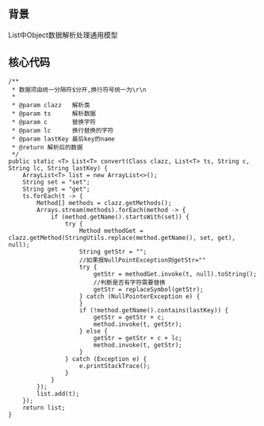 ## 背景
List中Object数据解析处理通用模型
## 核心代码    
    /**
     * 数据项由统一分隔符$分开,换行符号统一为\r\n
     *
     * @param clazz   解析类
     * @param ts      解析数据
     * @param c       替换字符
     * @param lc      换行替换的字符
     * @param lastKey 最后key的name
     * @return 解析后的数据
     */
    public static <T> List<T> convert(Class clazz, List<T> ts, String c, String lc, String lastKey) {
        ArrayList<T> list = new ArrayList<>();
        String set = "set";
        String get = "get";
        ts.forEach(t -> {
            Method[] methods = clazz.getMethods();
            Arrays.stream(methods).forEach(method -> {
                if (method.getName().startsWith(set)) {
                    try {
                        Method methodGet = clazz.getMethod(StringUtils.replace(method.getName(), set, get), null);
                        String getStr = "";
                        //如果报NullPointException则getStr=""
                        try {
                            getStr = methodGet.invoke(t, null).toString();
                            //判断是否有字符需要替换
                            getStr = replaceSymbol(getStr);
                        } catch (NullPointerException e) {
                        }
                        if (!method.getName().contains(lastKey)) {
                            getStr = getStr + c;
                            method.invoke(t, getStr);
                        } else {
                            getStr = getStr + c + lc;
                            method.invoke(t, getStr);
                        }
                    } catch (Exception e) {
                        e.printStackTrace();
                    }
                }
            });
            list.add(t);
        });
        return list;
    }
